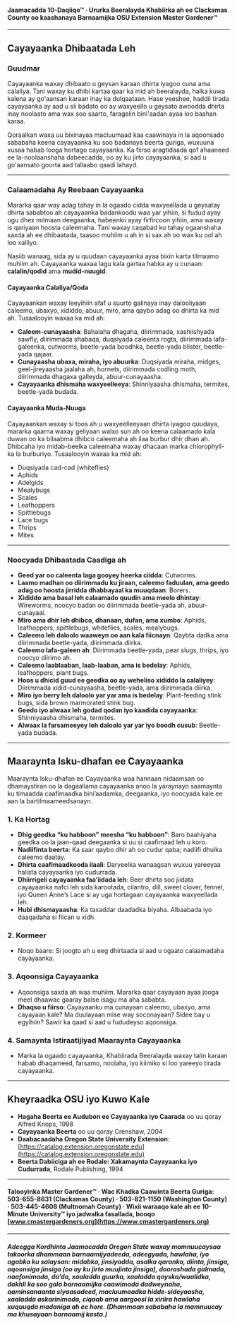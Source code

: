 #### Jaamacadda 10-Daqiiqo™ · Ururka Beeralayda Khabiirka ah ee Clackamas County oo kaashanaya Barnaamijka OSU Extension Master Gardener™

---

## Cayayaanka Dhibaatada Leh

### Guudmar

Cayayaanka waxay dhibaato u geysan karaan dhirta iyagoo cuna ama calaliya. Tani waxay ku dhibi kartaa qaar ka mid ah beeralayda, halka kuwa kalena ay go'aansan karaan inay ka dulqaataan. Hase yeeshee, haddii tirada cayayaanka ay aad u sii badato oo ay waxyeello u geysato awoodda dhirta inay noolaato ama wax soo saarto, faragelin bini'aadan ayaa loo baahan karaa.

Qoraalkan waxa uu bixinayaa macluumaad kaa caawinaya in la aqoonsado sababaha keena cayayaanka ku soo badanaya beerta guriga, wuxuuna xusaa habab looga hortago cayayaanka. Ka fiirso aragtidaada qof ahaaneed ee la-noolaanshaha dabeecadda, oo ay ku jirto cayayaanka, si aad u go'aansato goorta aad tallaabo qaadi lahayd.

---

### Calaamadaha Ay Reebaan Cayayaanka

Mararka qaar way adag tahay in la ogaado cidda waxyeellada u geysatay dhirta sababtoo ah cayayaanka badankoodu waa yar yihiin, si fudud ayay ugu dhex milmaan deegaanka, habeenkii ayay firfircoon yihiin, ama waxay is qariyaan hoosta caleemaha. Tani waxay caqabad ku tahay ogaanshaha saxda ah ee dhibaatada, taasoo muhiim u ah in si sax ah oo wax ku ool ah loo xalliyo.

Nasiib wanaag, sida ay u quudaan cayayaanka ayaa bixin karta tilmaamo muhiim ah. Cayayaanka waxaa lagu kala gartaa habka ay u cunaan: **calalin/qodid** ama **mudid-nuugid**.

#### Cayayaanka Calaliya/Qoda

Cayayaankan waxay leeyihiin afaf u suurto galinaya inay dalooliyaan caleemo, ubaxyo, xididdo, abuur, miro, ama qaybo adag oo dhirta ka mid ah. Tusaalooyin waxaa ka mid ah:

- **Caleem-cunayaasha**: Bahalaha dhagaha, diirimmada, xashiishyada sawfly, diirimmada shabaqa, duqsiyada caleenta rogta, diirimmada lafa-galeenka, cutworms, beetle-yada boodhka, beetle-yada blister, beetle-yada qajaar.
- **Cunayaasha ubaxa, miraha, iyo abuurka**: Duqsiyada miraha, midges, geel-jireyaasha jaalaha ah, hornets, diirimmada codling moth, diirimmada dhagaxa galleyda, abuur-cunayaasha.
- **Cayayaanka dhismaha waxyeelleeya**: Shinniyaasha dhismaha, termites, beetle-yada budada.

#### Cayayaanka Muda-Nuuga

Cayayaankan waxay si toos ah u waxyeelleeyaan dhirta iyagoo quudaya, mararka qaarna waxay geliyaan walxo sun ah oo keena calaamado kala duwan oo ka bilaabma dhibco caleemaha ah ilaa burbur dhir dhan ah. Dhibcaha iyo midab-beelka caleemaha waxay dhacaan marka chlorophyll-ka la burburiyo. Tusaalooyin waxaa ka mid ah:

- Duqsiyada cad-cad (whiteflies)
- Aphids
- Adelgids
- Mealybugs
- Scales
- Leafhoppers
- Spittlebugs
- Lace bugs
- Thrips
- Mites

---

### Noocyada Dhibaatada Caadiga ah

- **Geed yar oo caleenta laga gooyey heerka ciidda**: Cutworms.
- **Laamo madhan oo diirimmadu ku jiraan, caleemo faduulan, ama geedo adag oo hoosta jirridda dhabbayaal ka muuqdaan**: Borers.
- **Xididdo ama basal leh calaamado quudin ama meelo dhintay**: Wireworms, noocyo badan oo diirimmada beetle-yada ah, abuur-cunayaal.
- **Miro ama dhir leh dhibco, dhanaan, dufan, ama xumbo**: Aphids, leafhoppers, spittlebugs, whiteflies, scales, mealybugs.
- **Caleemo leh daloolo waaweyn oo aan kala fiicnayn**: Qaybta dadka ama diirimmada beetle-yada, diirimmada diirka.
- **Caleemo lafa-galeen ah**: Diirimmada beetle-yada, pear slugs, thrips, iyo noocyo diirimo ah.
- **Caleemo laablaaban, laab-laaban, ama is bedelay**: Aphids, leafhoppers, plant bugs.
- **Hoos u dhicid guud ee geedka oo ay weheliso xididdo la calaliyey**: Diirimmada xidid-cunayaasha, beetle-yada, ama diirimmada diirka.
- **Miro iyo berry leh daloolo yar yar ama is bedelay**: Plant-feeding stink bugs, sida brown marmorated stink bug.
- **Geedo iyo alwaax leh godad qodan iyo kaadida cayayaanka**: Shinniyaasha dhismaha, termites.
- **Alwaax la farsameeyey leh daloolo yar yar iyo boodh cusub**: Beetle-yada budada.

---

## Maaraynta Isku-dhafan ee Cayayaanka

Maaraynta Isku-dhafan ee Cayayaanka waa hannaan nidaamsan oo dhamaystiran oo la dagaallama cayayaanka anoo la yaraynayo saamaynta ku timaadda caafimaadka bini’aadamka, deegaanka, iyo noocyada kale ee aan la bartilmaameedsanayn.

### 1. Ka Hortag

- **Dhig geedka “ku habboon” meesha “ku habboon”**: Baro baahiyaha geedka oo la jaan-qaad deegaanka si uu si caafimaad leh u koro.
- **Nadiifinta beerta**: Ka saar qaybo dhir ah oo cudur qaba; nadiifi dhulka caleemo daatay.
- **Dhirta caafimaadkooda ilaali**: Daryeelka wanaagsan wuxuu yareeyaa halista cayayaanka iyo cudurrada.
- **Dhiirrigeli cayayaanka faa’iidada leh**: Beer dhirta soo jiidata cayayaanka nafci leh sida karootada, cilantro, dill, sweet clover, fennel, iyo Queen Anne’s Lace si ay uga hortagaan cayayaanka waxyeellada leh.
- **Hubi dhismayaasha**: Ka taxaddar daadadka biyaha. Albaabada iyo daaqadaha si fiican u xidh.

### 2. Kormeer

- Noqo baare: Si joogto ah u eeg dhirtaada si aad u ogaato calaamadaha cayayaanka.

### 3. Aqoonsiga Cayayaanka

- Aqoonsiga saxda ah waa muhiim. Mararka qaar cayayaan ayaa jooga meel dhaawac gaaray balse isagu ma aha sababta.
- **Dhaqso u fiirso**: Cayayaanku ma cunayaan caleemo, ubaxyo, ama cayayaan kale? Ma duulayaan mise way soconayaan? Sidee bay u egyihiin? Sawir ka qaad si aad u fududeyso aqoonsiga.

### 4. Samaynta Istiraatijiyad Maaraynta Cayayaanka

- Marka la ogaado cayayaanka, Khabiirada Beeralayda waxay talin karaan habab dhaqameed, farsamo, noolaha, iyo kiimiko si loo yareeyo tirada cayayaanka.

---

## Kheyraadka OSU iyo Kuwo Kale

- **Hagaha Beerta ee Audubon ee Cayayaanka iyo Caarada** oo uu qoray Alfred Knops, 1998
- **Cayayaanka Beerta** oo uu qoray Crenshaw, 2004
- **Daabacaadaha Oregon State University Extension**: [https://catalog.extension.oregonstate.edu](https://catalog.extension.oregonstate.edu)
- **Beerta Dabiiciga ah ee Rodale: Xakamaynta Cayayaanka iyo Cudurrada**, Rodale Publishing, 1994

---

#### Talooyinka Master Gardener™ · Wac Khadka Caawinta Beerta Guriga: 503-655-8631 (Clackamas County) · 503-821-1150 (Washington County) · 503-445-4608 (Multnomah County) · Wixii waraaqo kale ah ee 10-Minute University™ iyo jadwalka fasallada, booqo [www.cmastergardeners.org](https://www.cmastergardeners.org)

---

##### Adeegga Kordhinta Jaamacadda Oregon State waxay mamnuucaysaa takoorka dhammaan barnaamijyadeeda, adeegyada, hawlaha, iyo agabka ku salaysan: midabka, jinsiyadda, asalka qaranka, diinta, jinsiga, aqoonsiga jinsiga (oo ay ku jirto muujinta jinsiga), doorashada galmada, naafonimada, da’da, xaaladda guurka, xaaladda qoyska/waalidka, dakhli ka soo gala barnaamijka caawimada dadweynaha, aaminsanaanta siyaasadeed, macluumaadka hidde-sideyaasha, xaaladda askarinimada, ciqaab ama aargoosi la xiriira hawlaha xuquuqda madaniga ah ee hore. (Dhammaan sababaha la mamnuucay ma khusayaan barnaamij kasta.)